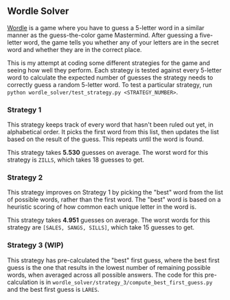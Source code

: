 ## Wordle Solver

[Wordle](https://www.powerlanguage.co.uk/wordle/) is a game where you have to guess a 5-letter word in a similar manner
as the guess-the-color game Mastermind. After guessing a five-letter word, the game tells you whether any of your
letters are in the secret word and whether they are in the correct place.

This is my attempt at coding some different strategies for the game and seeing how well they perform. Each strategy
is tested against every 5-letter word to calculate the expected number of guesses the strategy needs to correctly
guess a random 5-letter word. To test a particular strategy,
run `python wordle_solver/test_strategy.py <STRATEGY_NUMBER>`.

### Strategy 1

This strategy keeps track of every word that hasn't been ruled out yet, in alphabetical order. It picks the first word
from this list, then updates the list based on the result of the guess. This repeats until the word is found.

This strategy takes **5.530** guesses on average. The worst word for this strategy is `ZILLS`, which takes 18 guesses to
get.

### Strategy 2

This strategy improves on Strategy 1 by picking the "best" word from the list of possible words, rather than the first
word. The "best" word is based on a heuristic scoring of how common each unique letter in the word is.

This strategy takes **4.951** guesses on average. The worst words for this strategy are `[SALES, SANGS, SILLS]`,
which take 15 guesses to get.

### Strategy 3 (WIP)

This strategy has pre-calculated the "best" first guess, where the best first guess is the one that results in the
lowest number of remaining possible words, when averaged across all possible answers. The code for this pre-calculation
is in `wordle_solver/strategy_3/compute_best_first_guess.py` and the best first guess is `LARES`.
